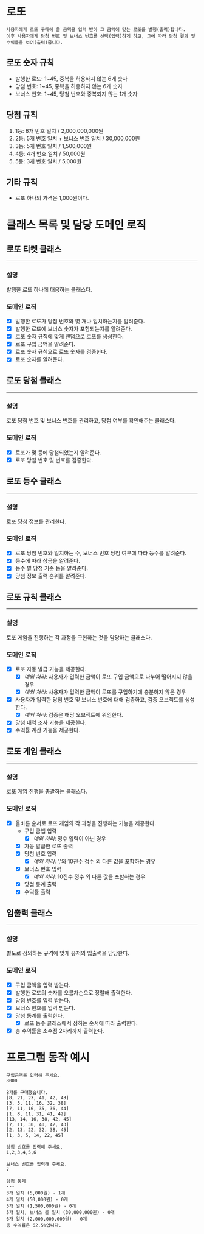 
# 로또

    사용자에게 로또 구매에 쓸 금액을 입력 받아 그 금액에 맞는 로또를 발행(출력)합니다.
    이후 사용자에게 당첨 번호 및 보너스 번호를 선택(입력)하게 하고, 그에 따라 당첨 결과 및 수익률을 보여(출력)줍니다. 

## 로또 숫자 규칙
- 발행한 로또: 1~45, 중복을 허용하지 않는 6개 숫자
- 당첨 번호: 1~45, 중복을 허용하지 않는 6개 숫자
- 보너스 번호: 1~45, 당첨 번호와 중복되지 않는 1개 숫자

## 당첨 규칙
1. 1등: 6개 번호 일치 / 2,000,000,000원
2. 2등: 5개 번호 일치 + 보너스 번호 일치 / 30,000,000원
3. 3등: 5개 번호 일치 / 1,500,000원
4. 4등: 4개 번호 일치 / 50,000원
5. 5등: 3개 번호 일치 / 5,000원

## 기타 규칙
- 로또 하나의 가격은 1,000원이다.

# 클래스 목록 및 담당 도메인 로직

## 로또 티켓 클래스

---
### 설명
  발행한 로또 하나에 대응하는 클래스다.
### 도메인 로직
- [x] 발행한 로또가 당첨 번호와 몇 개나 일치하는지를 알려준다.
- [x] 발행한 로또에 보너스 숫자가 포함되는지를 알려준다.
- [x] 로또 숫자 규칙에 맞게 랜덤으로 로또를 생성한다.
- [x] 로또 구입 금액을 알려준다.
- [x] 로또 숫자 규칙으로 로또 숫자를 검증한다.
- [x] 로또 숫자를 알려준다.

## 로또 당첨 클래스

---
### 설명
  로또 당첨 번호 및 보너스 번호를 관리하고, 당첨 여부를 확인해주는 클래스다.
### 도메인 로직
- [x] 로또가 몇 등에 당첨되었는지 알려준다.
- [x] 로또 당첨 번호 및 번호를 검증한다.

## 로또 등수 클래스

---
### 설명
  로또 당첨 정보를 관리한다.
### 도메인 로직
- [x] 로또 당첨 번호와 일치하는 수, 보너스 번호 당첨 여부에 따라 등수를 알려준다.
- [x] 등수에 따라 상금을 알려준다.
- [x] 등수 별 당첨 기준 등을 알려준다.
- [x] 당첨 정보 출력 순위를 알려준다.

## 로또 규칙 클래스

---
### 설명
  로또 게임을 진행하는 각 과정을 구현하는 것을 담당하는 클래스다.
### 도메인 로직
- [x] 로또 자동 발급 기능을 제공한다.
  - [x] *예외 처리*: 사용자가 입력한 금액이 로또 구입 금액으로 나누어 떨어지지 않을 경우
  - [x] *예외 처리*: 사용자가 입력한 금액이 로또를 구입하기에 충분하지 않은 경우
- [x] 사용자가 입력한 당첨 번호 및 보너스 번호에 대해 검증하고, 검증 오브젝트를 생성한다.
  - [x] *예외 처리*: 검증은 해당 오브젝트에 위임한다.
- [x] 당첨 내역 조사 기능을 제공한다.
- [x] 수익률 계산 기능을 제공한다.

## 로또 게임 클래스

---
### 설명
  로또 게임 진행을 총괄하는 클래스다.
### 도메인 로직
- [x] 올바른 순서로 로또 게임의 각 과정을 진행하는 기능을 제공한다.
  - 구입 금앱 입력
    - [x] *예외 처리*: 정수 입력이 아닌 경우
  - [x] 자동 발급한 로또 출력
  - [x] 당첨 번호 입력
    - [x] *예외 처리*: ','와 10진수 정수 외 다른 값을 포함하는 경우
  - [x] 보너스 번호 입력
    - [x] *예외 처리*: 10진수 정수 외 다른 값을 포함하는 경우
  - [x] 당첨 통계 출력
  - [x] 수익률 출력

## 입출력 클래스

---
### 설명
  별도로 정의하는 규격에 맞게 유저의 입출력을 담당한다.
### 도메인 로직
- [x] 구입 금액을 입력 받는다.
- [x] 발행한 로또의 숫자를 오름차순으로 정렬해 출력한다.
- [x] 당첨 번호를 입력 받는다.
- [x] 보너스 번호를 입력 받는다.
- [x] 당첨 통계를 출력한다.
  - [x] 로또 등수 클래스에서 정하는 순서에 따라 출력한다.
- [x] 총 수익률을 소수점 2자리까지 출력한다.

# 프로그램 동작 예시
```
구입금액을 입력해 주세요.
8000

8개를 구매했습니다.
[8, 21, 23, 41, 42, 43] 
[3, 5, 11, 16, 32, 38] 
[7, 11, 16, 35, 36, 44] 
[1, 8, 11, 31, 41, 42] 
[13, 14, 16, 38, 42, 45] 
[7, 11, 30, 40, 42, 43] 
[2, 13, 22, 32, 38, 45] 
[1, 3, 5, 14, 22, 45]

당첨 번호를 입력해 주세요.
1,2,3,4,5,6

보너스 번호를 입력해 주세요.
7

당첨 통계
---
3개 일치 (5,000원) - 1개
4개 일치 (50,000원) - 0개
5개 일치 (1,500,000원) - 0개
5개 일치, 보너스 볼 일치 (30,000,000원) - 0개
6개 일치 (2,000,000,000원) - 0개
총 수익률은 62.5%입니다.
```
